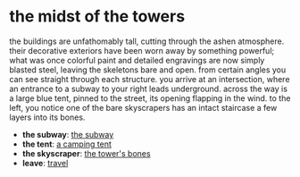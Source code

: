 # the midst of the towers

the buildings are unfathomably tall, cutting through the ashen atmosphere. their decorative exteriors have been worn away by something powerful; what was once colorful paint and detailed engravings are now simply blasted steel, leaving the skeletons bare and open. from certain angles you can see straight through each structure. you arrive at an intersection, where an entrance to a subway to your right leads underground. across the way is a large blue tent, pinned to the street, its opening flapping in the wind. to the left, you notice one of the bare skyscrapers has an intact staircase a few layers into its bones.

- **the subway**: [the subway](the-subway-6u9okl.md)
- **the tent**: [a camping tent](a-camping-tent-2542cy.md)
- **the skyscraper**: [the tower's bones](the-tower-s-bones-Nwvszfr.md)
- **leave**: [travel](travel-travel.md)

